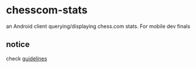 # chesscom-stats

an Android client querying/displaying chess.com stats. For mobile dev finals

## notice

check [guidelines](./guidelines.md)
